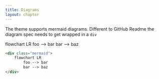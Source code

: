```yaml
---
title: Diagrams
layout: chapter
---
```


The theme supports mermaid diagrams. Different to GitHub Readme the diagram spec needs to get wrapped in a `div`

<div class="mermaid">
    flowchart LR
        foo --> bar
        bar --> baz
</div>

```html
<div class="mermaid">
    flowchart LR
        foo --> bar
        bar --> baz
</div>
```